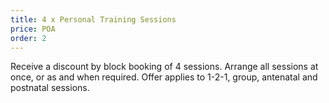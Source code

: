 ```yaml
---
title: 4 x Personal Training Sessions
price: POA
order: 2
---
```


Receive a discount by block booking of 4 sessions. Arrange all sessions at once, or as and when required. Offer applies to 1-2-1, group, antenatal and postnatal sessions.
